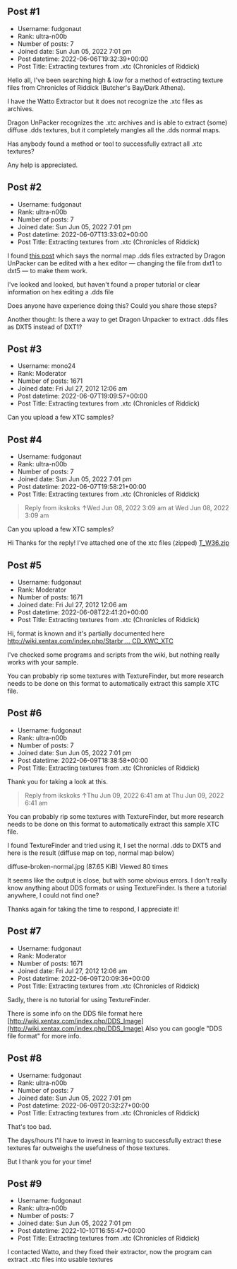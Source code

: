 ## Post #1
- Username: fudgonaut
- Rank: ultra-n00b
- Number of posts: 7
- Joined date: Sun Jun 05, 2022 7:01 pm
- Post datetime: 2022-06-06T19:32:39+00:00
- Post Title: Extracting textures from .xtc (Chronicles of Riddick)

Hello all, I've been searching high & low for a method of extracting texture files from Chronicles of Riddick (Butcher's Bay/Dark Athena).

I have the Watto Extractor but it does not recognize the .xtc files as archives.

Dragon UnPacker recognizes the .xtc archives and is able to extract (some) diffuse .dds textures, but it completely mangles all the .dds normal maps.

Has anybody found a method or tool to successfully extract all .xtc textures?

Any help is appreciated.
## Post #2
- Username: fudgonaut
- Rank: ultra-n00b
- Number of posts: 7
- Joined date: Sun Jun 05, 2022 7:01 pm
- Post datetime: 2022-06-07T13:33:02+00:00
- Post Title: Extracting textures from .xtc (Chronicles of Riddick)

I found [this post](https://forum.xentax.com/viewtopic.php?f=16&t=9121&hilit=syndicate) which says the normal map .dds files extracted by Dragon UnPacker can be edited with a hex editor — changing the file from dxt1 to dxt5 — to make them work.

I've looked and looked, but haven't found a proper tutorial or clear information on hex editing a .dds file

Does anyone have experience doing this? Could you share those steps?

Another thought: Is there a way to get Dragon Unpacker to extract .dds files as DXT5 instead of DXT1?
## Post #3
- Username: mono24
- Rank: Moderator
- Number of posts: 1671
- Joined date: Fri Jul 27, 2012 12:06 am
- Post datetime: 2022-06-07T19:09:57+00:00
- Post Title: Extracting textures from .xtc (Chronicles of Riddick)

Can you upload a few XTC samples?
## Post #4
- Username: fudgonaut
- Rank: ultra-n00b
- Number of posts: 7
- Joined date: Sun Jun 05, 2022 7:01 pm
- Post datetime: 2022-06-07T19:58:21+00:00
- Post Title: Extracting textures from .xtc (Chronicles of Riddick)

> Reply from ikskoks ↑Wed Jun 08, 2022 3:09 am at Wed Jun 08, 2022 3:09 am
>
> 
Can you upload a few XTC samples?

Hi Thanks for the reply! I've attached one of the xtc files (zipped)
[T_W36.zip](https://xentaxbackup.github.io/file/22336_T_W36.zip)
## Post #5
- Username: fudgonaut
- Rank: Moderator
- Number of posts: 1671
- Joined date: Fri Jul 27, 2012 12:06 am
- Post datetime: 2022-06-08T22:41:20+00:00
- Post Title: Extracting textures from .xtc (Chronicles of Riddick)

Hi, format is known and it's partially documented here
[http://wiki.xentax.com/index.php/Starbr ... CD_XWC_XTC](http://wiki.xentax.com/index.php/Starbreeze_Studios_XCD_XWC_XTC)

I've checked some programs and scripts from the wiki, but nothing
really works with your sample.

You can probably rip some textures with TextureFinder,
but more research needs to be done on this format to automatically extract this sample XTC file.
## Post #6
- Username: fudgonaut
- Rank: ultra-n00b
- Number of posts: 7
- Joined date: Sun Jun 05, 2022 7:01 pm
- Post datetime: 2022-06-09T18:38:58+00:00
- Post Title: Extracting textures from .xtc (Chronicles of Riddick)

Thank you for taking a look at this.

> Reply from ikskoks ↑Thu Jun 09, 2022 6:41 am at Thu Jun 09, 2022 6:41 am
>
> 
You can probably rip some textures with TextureFinder,
but more research needs to be done on this format to automatically extract this sample XTC file.

I found TextureFinder and tried using it, I set the normal .dds to DXT5 and here is the result (diffuse map on top, normal map below)



diffuse-broken-normal.jpg (87.65 KiB) Viewed 80 times



It seems like the output is close, but with some obvious errors. I don't really know anything about DDS formats or using TextureFinder. Is there a tutorial anywhere, I could not find one?

Thanks again for taking the time to respond, I appreciate it!
## Post #7
- Username: fudgonaut
- Rank: Moderator
- Number of posts: 1671
- Joined date: Fri Jul 27, 2012 12:06 am
- Post datetime: 2022-06-09T20:09:36+00:00
- Post Title: Extracting textures from .xtc (Chronicles of Riddick)

Sadly, there is no tutorial for using TextureFinder.

There is some info on the DDS file format here [http://wiki.xentax.com/index.php/DDS_Image](http://wiki.xentax.com/index.php/DDS_Image)
Also you can google "DDS file format" for more info.
## Post #8
- Username: fudgonaut
- Rank: ultra-n00b
- Number of posts: 7
- Joined date: Sun Jun 05, 2022 7:01 pm
- Post datetime: 2022-06-09T20:32:27+00:00
- Post Title: Extracting textures from .xtc (Chronicles of Riddick)

That's too bad.   

The days/hours I'll have to invest in learning to successfully extract these textures far outweighs the usefulness of those textures. 

But I thank you for your time!
## Post #9
- Username: fudgonaut
- Rank: ultra-n00b
- Number of posts: 7
- Joined date: Sun Jun 05, 2022 7:01 pm
- Post datetime: 2022-10-10T16:55:47+00:00
- Post Title: Extracting textures from .xtc (Chronicles of Riddick)

I contacted Watto, and they fixed their extractor, now the program can extract .xtc files into usable textures
